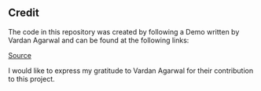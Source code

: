 ## Credit

The code in this repository was created by following a Demo written by Vardan Agarwal and can be found at the following links:

[Source](https://medium.com/@vardanagarwal16/implementing-a-turing-machine-easily-in-python-55213fc8d5d5)

I would like to express my gratitude to Vardan Agarwal for their contribution to this project.